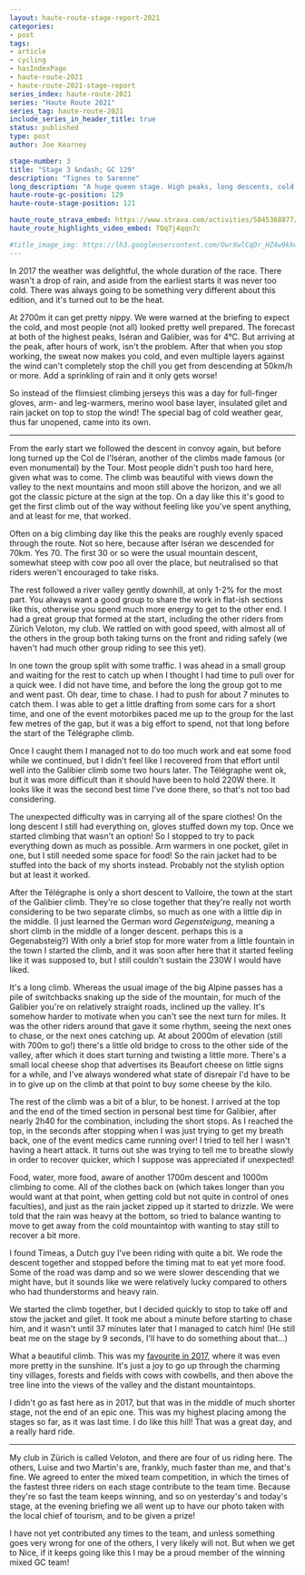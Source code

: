 ```yaml
---
layout: haute-route-stage-report-2021
categories:
- post
tags:
- article
- cycling
- hasIndexPage
- haute-route-2021
- haute-route-2021-stage-report
series_index: haute-route-2021
series: "Haute Route 2021"
series_tag: haute-route-2021
include_series_in_header_title: true
status: published
type: post
author: Joe Kearney

stage-number: 3
title: "Stage 3 &ndash; GC 129"
description: "Tignes to Sarenne"
long_description: "A huge queen stage. High peaks, long descents, cold and rain."
haute-route-gc-position: 129
haute-route-stage-position: 121

haute_route_strava_embed: https://www.strava.com/activities/5845368877/embed/ab7ba4134e4974d0cdacbde89f9ae0e0044a14bd
haute_route_highlights_video_embed: TQq7j4qqn7c

#title_image_img: https://lh3.googleusercontent.com/OwrXwlCqDr_HZ4w9kkw6RF0tiRyChtNTL_z1ESwAVF11m9n6VQGi6-wn054tPEcx0XSmD3EDXcT8Wo1ZWBXZcJSOTGzI7Ut2C4-vPuwR2oWRAish0JsxNDQvRnHWw8kM1yfnD13pjz8=w960-h540
---
```


In 2017 the weather was delightful, the whole duration of the race. There wasn't a drop of rain, and aside from the earliest starts it was never too cold. There was always going to be something very different about this edition, and it's turned out to be the heat.

At 2700m it can get pretty nippy. We were warned at the briefing to expect the cold, and most people (not all) looked pretty well prepared. The forecast at both of the highest peaks, Iséran and Galibier, was for 4°C. But arriving at the peak, after hours of work, isn't the problem. After that when you stop working, the sweat now makes you cold, and even multiple layers against the wind can't completely stop the chill you get from descending at 50km/h or more. Add a sprinkling of rain and it only gets worse!

So instead of the flimsiest climbing jerseys this was a day for full-finger gloves, arm- and leg-warmers, merino wool base layer, insulated gilet and rain jacket on top to stop the wind! The special bag of cold weather gear, thus far unopened, came into its own.

---

From the early start we followed the descent in convoy again, but before long turned up the Col de l'Iséran, another of the climbs made famous (or even monumental) by the Tour. Most people didn't push too hard here, given what was to come. The climb was beautiful with views down the valley to the next mountains and moon still above the horizon, and we all got the classic picture at the sign at the top. On a day like this it's good to get the first climb out of the way without feeling like you've spent anything, and at least for me, that worked.

Often on a big climbing day like this the peaks are roughly evenly spaced through the route. Not so here, because after Iséran we descended for 70km. Yes 70. The first 30 or so were the usual mountain descent, somewhat steep with cow poo all over the place, but neutralised so that riders weren't encouraged to take risks.

The rest followed a river valley gently downhill, at only 1-2% for the most part. You always want a good group to share the work in flat-ish sections like this, otherwise you spend much more energy to get to the other end. I had a great group that formed at the start, including the other riders from Zürich Veloton, my club. We rattled on with good speed, with almost all of the others in the group both taking turns on the front and riding safely (we haven't had much other group riding to see this yet).

In one town the group split with some traffic. I was ahead in a small group and waiting for the rest to catch up when I thought I had time to pull over for a quick wee. I did not have time, and before the long the group got to me and went past. Oh dear, time to chase. I had to push for about 7 minutes to catch them. I was able to get a little drafting from some cars for a short time, and one of the event motorbikes paced me up to the group for the last few metres of the gap, but it was a big effort to spend, not that long before the start of the Télégraphe climb.

Once I caught them I managed not to do too much work and eat some food while we continued, but I didn't feel like I recovered from that effort until well into the Galibier climb some two hours later. The Télégraphe went ok, but it was more difficult than it should have been to hold 220W there. It looks like it was the second best time I've done there, so that's not too bad considering.

The unexpected difficulty was in carrying all of the spare clothes! On the long descent I still had everything on, gloves stuffed down my top. Once we started climbing that wasn't an option! So I stopped to try to pack everything down as much as possible. Arm warmers in one pocket, gilet in one, but I still needed some space for food! So the rain jacket had to be stuffed into the back of my shorts instead. Probably not the stylish option but at least it worked.

After the Télégraphe is only a short descent to Valloire, the town at the start of the Galibier climb. They're so close together that they're really not worth considering to be two separate climbs, so much as one with a little dip in the middle. (I just learned the German word _Gegensteigung_, meaning a short climb in the middle of a longer descent. perhaps this is a Gegenabsteig?) With only a brief stop for more water from a little fountain in the town I started the climb, and it was soon after here that it started feeling like it was supposed to, but I still couldn't sustain the 230W I would have liked.

It's a long climb. Whereas the usual image of the big Alpine passes has a pile of switchbacks snaking up the side of the mountain, for much of the Galibier you're on relatively straight roads, inclined up the valley. It's somehow harder to motivate when you can't see the next turn for miles. It was the other riders around that gave it some rhythm, seeing the next ones to chase, or the next ones catching up. At about 2000m of elevation (still with 700m to go!) there's a little old bridge to cross to the other side of the valley, after which it does start turning and twisting a little more. There's a small local cheese shop that advertises its Beaufort cheese on little signs for a while, and I've always wondered what state of disrepair I'd have to be in to give up on the climb at that point to buy some cheese by the kilo.

The rest of the climb was a bit of a blur, to be honest. I arrived at the top and the end of the timed section in personal best time for Galibier, after nearly 2h40 for the combination, including the short stops. As I reached the top, in the seconds after stopping when I was just trying to get my breath back, one of the event medics came running over! I tried to tell her I wasn't having a heart attack. It turns out she was trying to tell me to breathe slowly in order to recover quicker, which I suppose was appreciated if unexpected!

Food, water, more food, aware of another 1700m descent and 1000m climbing to come. All of the clothes back on (which takes longer than you would want at that point, when getting cold but not quite in control of ones faculties), and just as the rain jacket zipped up it started to drizzle. We were told that the rain was heavy at the bottom, so tried to balance wanting to move to get away from the cold mountaintop with wanting to stay still to recover a bit more.

I found Timeas, a Dutch guy I've been riding with quite a bit. We rode the descent together and stopped before the timing mat to eat yet more food. Some of the road was damp and so we were slower descending that we might have, but it sounds like we were relatively lucky compared to others who had thunderstorms and heavy rain.

We started the climb together, but I decided quickly to stop to take off and stow the jacket and gilet. It took me about a minute before starting to chase him, and it wasn't until 37 minutes later that I managed to catch him! (He still beat me on the stage by 9 seconds, I'll have to do something about that...)

What a beautiful climb. This was my [favourite in 2017](/posts/hra-2017-stage-3), where it was even more pretty in the sunshine. It's just a joy to go up through the charming tiny villages, forests and fields with cows with cowbells, and then above the tree line into the views of the valley and the distant mountaintops.

I didn't go as fast here as in 2017, but that was in the middle of much shorter stage, not the end of an epic one. This was my highest placing among the stages so far, as it was last time. I do like this hill! That was a great day, and a really hard ride.

---

My club in Zürich is called Veloton, and there are four of us riding here. The others, Luise and two Martin's are, frankly, much faster than me, and that's fine. We agreed to enter the mixed team competition, in which the times of the fastest three riders on each stage contribute to the team time.  Because they're so fast the team keeps winning, and so on yesterday's and today's stage, at the evening briefing we all went up to have our photo taken with the local chief of tourism, and to be given a prize!

I have not yet contributed any times to the team, and unless something goes very wrong for one of the others, I very likely will not. But when we get to Nice, if it keeps going like this I may be a proud member of the winning mixed GC team!

